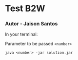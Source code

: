 # Test B2W 

### Autor - Jaison Santos

In your terminal:

Parameter to be passed 
 ```<number>``` 
 
```
java <number> -jar solution.jar

